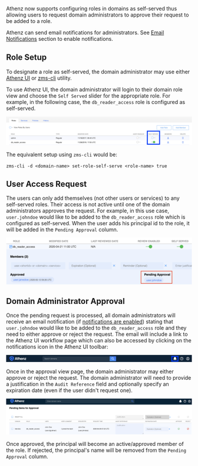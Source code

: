 Athenz now supports configuring roles in domains as self-served thus allowing users to request
domain administrators to approve their request to be added to a role.

Athenz can send email notifications for administrators. See [Email Notifications](email_notifications.md) section to enable notifications.

## Role Setup

To designate a role as self-served, the domain administrator may use either
[Athenz UI](setup_ui.md) or [zms-cli](zms_client.md) utility.

To use Athenz UI, the domain administrator will login to their domain role view and
choose the `Self Served` slider for the appropriate role. For example, in the following
case, the `db_reader_access` role is configured as self-served.

![Self-served role](images/self_served_role.png)

The equivalent setup using `zms-cli` would be:

```
zms-cli -d <domain-name> set-role-self-serve <role-name> true
```

## User Access Request

The users can only add themselves (not other users or services) to any self-served roles.
Their access is not active until one of the domain administrators approves the request.
For example, in this use case, `user.johndoe` would like to be added to the `db_reader_access`
role which is configured as self-served. When the user adds his principal id to the role, it
will be added in the `Pending Approval` column.

![Self-served pending-approval request](images/role_pending_approval_request.png)

## Domain Administrator Approval

Once the pending request is processed, all domain administrators will receive an email
notification (if [notifications are enabled](email_notifications.md)) stating that `user.johndoe` would like to be added to the `db_reader_access`
role and they need to either approve or reject the request. The email will include a link
to the Athenz UI workflow page which can also be accessed by clicking on the notifications
icon in the Athenz UI toolbar:

![UI notification icon](images/notification_workflow_icon.png)

Once in the approval view page, the domain administrator may either approve or reject the request.
The domain administrator will need to provide a justification in the `Audit Reference` field
and optionally specify an expiration date (even if the user didn't request one).

![UI approval workflow](images/approval_workflow_page.png)

Once approved, the principal will become an active/approved member of the role. If rejected,
the principal's name will be removed from the `Pending Approval` column.
